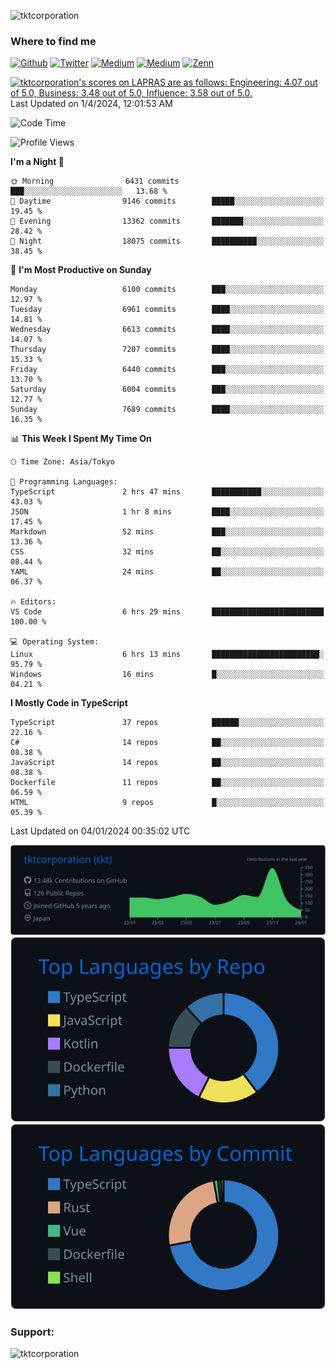 <p align="left"> <img src="https://komarev.com/ghpvc/?username=tktcorporation&label=Profile%20views&color=0e75b6&style=flat" alt="tktcorporation" /> </p>

<h3>Where to find me</h3>
<p>
<a href="https://github.com/tktcorporation" target="_blank"><img alt="Github" src="https://img.shields.io/badge/GitHub-%2312100E.svg?&style=for-the-badge&logo=Github&logoColor=white" /></a>
<a href="https://twitter.com/tktcorporation" target="_blank"><img alt="Twitter" src="https://img.shields.io/badge/twitter-%231DA1F2.svg?&style=for-the-badge&logo=twitter&logoColor=white" /></a>
<a href="https://www.linkedin.com/in/tktcorporation" target="_blank"><img alt="Medium" src="https://img.shields.io/badge/linkdin-0a66c2.svg?&style=for-the-badge&logo=linkedin&logoColor=white" /></a>
<a href="https://qiita.com/tktcorporation" target="_blank"><img alt="Medium" src="https://img.shields.io/badge/qiita-55C500.svg?&style=for-the-badge&logo=qiita&logoColor=white" /></a>
<a href="https://zenn.dev/tktcorporation" target="_blank"><img alt="Zenn" src="https://img.shields.io/badge/Zenn-3EA8FF.svg?&style=for-the-badge&logo=Zenn&logoColor=white" /></a>
</p>

<!--START_SECTION:lapras-card-->
<p ><a href="https://lapras.com/public/tktcorporation" target="_blank" rel="noopener noreferrer"><img alt="tktcorporation's scores on LAPRAS are as follows: Engineering: 4.07 out of 5.0, Business: 3.48 out of 5.0, Influence: 3.58 out of 5.0." src="https://lapras-card-generator.vercel.app/api/svg?e=4.07&b=3.48&i=3.58&b1=%23232323&b2=%236d6d6d&i1=%23212121&i2=%23818181&l=en" width="300" ></a>  
Last Updated on 1/4/2024, 12:01:53 AM</p>
<!--END_SECTION:lapras-card-->
  
<!--START_SECTION:waka-->
![Code Time](http://img.shields.io/badge/Code%20Time-1%2C341%20hrs-blue)

![Profile Views](http://img.shields.io/badge/Profile%20Views-0-blue)

**I'm a Night 🦉** 

```text
🌞 Morning                6431 commits        ███░░░░░░░░░░░░░░░░░░░░░░   13.68 % 
🌆 Daytime                9146 commits        █████░░░░░░░░░░░░░░░░░░░░   19.45 % 
🌃 Evening                13362 commits       ███████░░░░░░░░░░░░░░░░░░   28.42 % 
🌙 Night                  18075 commits       ██████████░░░░░░░░░░░░░░░   38.45 % 
```
📅 **I'm Most Productive on Sunday** 

```text
Monday                   6100 commits        ███░░░░░░░░░░░░░░░░░░░░░░   12.97 % 
Tuesday                  6961 commits        ████░░░░░░░░░░░░░░░░░░░░░   14.81 % 
Wednesday                6613 commits        ████░░░░░░░░░░░░░░░░░░░░░   14.07 % 
Thursday                 7207 commits        ████░░░░░░░░░░░░░░░░░░░░░   15.33 % 
Friday                   6440 commits        ███░░░░░░░░░░░░░░░░░░░░░░   13.70 % 
Saturday                 6004 commits        ███░░░░░░░░░░░░░░░░░░░░░░   12.77 % 
Sunday                   7689 commits        ████░░░░░░░░░░░░░░░░░░░░░   16.35 % 
```


📊 **This Week I Spent My Time On** 

```text
🕑︎ Time Zone: Asia/Tokyo

💬 Programming Languages: 
TypeScript               2 hrs 47 mins       ███████████░░░░░░░░░░░░░░   43.03 % 
JSON                     1 hr 8 mins         ████░░░░░░░░░░░░░░░░░░░░░   17.45 % 
Markdown                 52 mins             ███░░░░░░░░░░░░░░░░░░░░░░   13.36 % 
CSS                      32 mins             ██░░░░░░░░░░░░░░░░░░░░░░░   08.44 % 
YAML                     24 mins             ██░░░░░░░░░░░░░░░░░░░░░░░   06.37 % 

🔥 Editors: 
VS Code                  6 hrs 29 mins       █████████████████████████   100.00 % 

💻 Operating System: 
Linux                    6 hrs 13 mins       ████████████████████████░   95.79 % 
Windows                  16 mins             █░░░░░░░░░░░░░░░░░░░░░░░░   04.21 % 
```

**I Mostly Code in TypeScript** 

```text
TypeScript               37 repos            ██████░░░░░░░░░░░░░░░░░░░   22.16 % 
C#                       14 repos            ██░░░░░░░░░░░░░░░░░░░░░░░   08.38 % 
JavaScript               14 repos            ██░░░░░░░░░░░░░░░░░░░░░░░   08.38 % 
Dockerfile               11 repos            ██░░░░░░░░░░░░░░░░░░░░░░░   06.59 % 
HTML                     9 repos             █░░░░░░░░░░░░░░░░░░░░░░░░   05.39 % 
```




 Last Updated on 04/01/2024 00:35:02 UTC
<!--END_SECTION:waka-->

[![](https://raw.githubusercontent.com/tktcorporation/tktcorporation/master/profile-summary-card-output/github_dark/0-profile-details.svg)](https://github.com/vn7n24fzkq/github-profile-summary-cards)
[![](https://raw.githubusercontent.com/tktcorporation/tktcorporation/master/profile-summary-card-output/github_dark/1-repos-per-language.svg)](https://github.com/vn7n24fzkq/github-profile-summary-cards) [![](https://raw.githubusercontent.com/tktcorporation/tktcorporation/master/profile-summary-card-output/github_dark/2-most-commit-language.svg)](https://github.com/vn7n24fzkq/github-profile-summary-cards)

<h3 align="left">Support:</h3>
<p><a href="https://www.buymeacoffee.com/tktcorporation"> <img align="left" src="https://cdn.buymeacoffee.com/buttons/v2/default-yellow.png" height="50" width="210" alt="tktcorporation" /></a></p><br><br>
